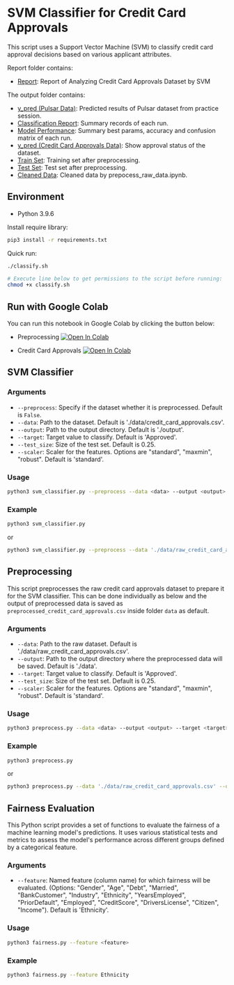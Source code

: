 # SVM Classifier for Credit Card Approvals

This script uses a Support Vector Machine (SVM) to classify credit card approval decisions based on various applicant attributes.

Report folder contains:
- [Report](report/Credit_Card_Approvals_Report.pdf): Report of Analyzing Credit Card Approvals Dataset by SVM

The output folder contains:
- [y_pred (Pulsar Data)](output/y_pred.csv): Predicted results of Pulsar dataset from practice session.
- [Classification Report](output/classification_report.csv): Summary records of each run.
- [Model Performance](output/model_performance.csv): Summary best params, accuracy and confusion matrix of each run.
- [y_pred (Credit Card Approvals Data)](output/y_red.csv): Show approval status of the dataset.
- [Train Set](output/train_set.csv): Training set after preprocessing.
- [Test Set](output/test_set.csv): Test set after preprocessing.
- [Cleaned Data](output/clean_data_from_notebook.csv): Cleaned data by prepocess_raw_data.ipynb.


## Environment
- Python 3.9.6

Install require library:
```bash
pip3 install -r requirements.txt
```

Quick run:
```bash
./classify.sh

# Execute line below to get permissions to the script before running:
chmod +x classify.sh
```

## Run with Google Colab
You can run this notebook in Google Colab by clicking the button below:

- Preprocessing
[![Open In Colab](https://colab.research.google.com/assets/colab-badge.svg)](https://drive.google.com/file/d/1vvBdxLtQdWCcyZddEPGAvbH1OgIX3aDp/view?usp=sharing)

- Credit Card Approvals
[![Open In Colab](https://colab.research.google.com/assets/colab-badge.svg)](https://drive.google.com/file/d/19tSCIFZSYzyve8tXRX6XcPqsPzDtIpoU/view?usp=sharing)

## SVM Classifier

### Arguments

- `--preprocess`: Specify if the dataset whether it is preprocessed. Default is `False`.
- `--data`: Path to the dataset. Default is './data/credit_card_approvals.csv'.
- `--output`: Path to the output directory. Default is './output'.
- `--target`: Target value to classify. Default is 'Approved'.
- `--test_size`: Size of the test set. Default is 0.25.
- `--scaler`: Scaler for the features. Options are "standard", "maxmin", "robust". Default is 'standard'.

### Usage

```bash
python3 svm_classifier.py --preprocess --data <data> --output <output> --target <target> --test_size <test_size> --scaler <scaler>
```

### Example
```bash
python3 svm_classifier.py
```
or
```bash
python3 svm_classifier.py --preprocess --data './data/raw_credit_card_approvals.csv' --output './output' --target 'Approved' --test_size 0.25 --scaler 'standard'
```

## Preprocessing
This script preprocesses the raw credit card approvals dataset to prepare it for the SVM classifier.
This can be done individually as below and the output of preprocessed data is saved as `preprocessed_credit_card_approvals.csv` inside folder `data` as default.

### Arguments

- `--data`: Path to the raw dataset. Default is './data/raw_credit_card_approvals.csv'.
- `--output`: Path to the output directory where the preprocessed data will be saved. Default is './data'.
- `--target`: Target value to classify. Default is 'Approved'.
- `--test_size`: Size of the test set. Default is 0.25.
- `--scaler`: Scaler for the features. Options are "standard", "maxmin", "robust". Default is 'standard'.

### Usage

```bash
python3 preprocess.py --data <data> --output <output> --target <target> --test_size <test_size> --scaler <scaler>
```

### Example

```bash
python3 preprocess.py
```
or
```bash
python3 preprocess.py --data './data/raw_credit_card_approvals.csv' --output './data' --target 'Approved' --test_size 0.25 --scaler 'standard'
```

## Fairness Evaluation

This Python script provides a set of functions to evaluate the fairness of a machine learning model's predictions. It uses various statistical tests and metrics to assess the model's performance across different groups defined by a categorical feature.

### Arguments

- `--feature`: Named feature (column name) for which fairness will be evaluated. (Options: "Gender", "Age", "Debt", "Married", "BankCustomer", "Industry", "Ethnicity", "YearsEmployed", "PriorDefault", "Employed", "CreditScore", "DriversLicense", "Citizen", "Income"). Default is 'Ethnicity'.

### Usage

```bash
python3 fairness.py --feature <feature>
```

### Example
```bash
python3 fairness.py --feature Ethnicity
```